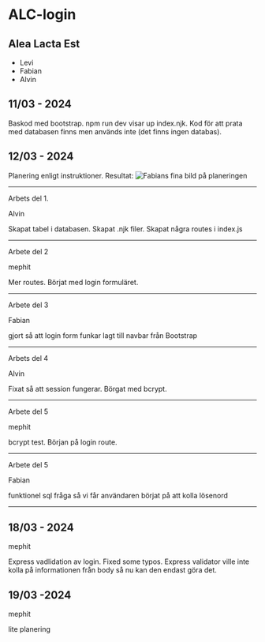 # ALC-login
## Alea Lacta Est
* Levi
* Fabian
* Alvin

## 11/03 - 2024
Baskod med bootstrap.
npm run dev visar up index.njk.
Kod för att prata med databasen finns men används inte (det finns ingen databas).

## 12/03 - 2024
Planering enligt instruktioner.
Resultat:
![Fabians fina bild på planeringen](planering.jpg)

--- 

Arbets del 1.

Alvin

Skapat tabel i databasen.
Skapat .njk filer.
Skapat några routes i index.js

---

Arbete del 2

mephit

Mer routes.
Börjat med login formuläret.

---

Arbete del 3

Fabian

gjort så att login form funkar
lagt till navbar från Bootstrap

---

Arbets del 4

Alvin

Fixat så att session fungerar.
Börgat med bcrypt.

---

Arbete del 5

mephit

bcrypt test.
Början på login route.

---

Arbete del 5

Fabian

funktionel sql fråga så vi får användaren
börjat på att kolla lösenord

---

## 18/03 - 2024

mephit

Express vadlidation av login.
Fixed some typos.
Express validator ville inte kolla på informationen från body så nu kan den endast göra det.

## 19/03 -2024

mephit

lite planering